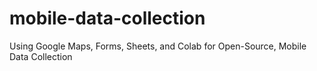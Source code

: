# mobile-data-collection
Using Google Maps, Forms, Sheets, and Colab for Open-Source, Mobile Data Collection
